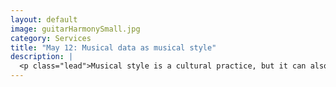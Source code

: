 ```yaml
---
layout: default
image: guitarHarmonySmall.jpg
category: Services
title: "May 12: Musical data as musical style"
description: |
  <p class="lead">Musical style is a cultural practice, but it can also (to an extent) be represented via data. What is the relationship between data, statistics, and computation on one hand, and musical style on the other?<br/><br/><em>Before class</em> please read/watch the resources below. Then leave two comments in Slack: one (in #readingresponses) with a question/comment/summation of the readings, and one (in #projectideas) with an idea for a project to follow-up on deClercq/Temperley.<ul><li>Michel Foucault, <em>The Archaeology of Knowledge</em>, Chapter 1, <a href="https://drive.google.com/open?id=0B9o4hmKNoi6cWHRFM0xPQ2cwOWM">The Unities of Discourse</a> (pp. 21–30). (Must be logged into Google Drive with your CU account.)</li><li>Leonard Meyer, <em>Style and Music</em>, Chapter 1, <a href="https://drive.google.com/open?id=0B9o4hmKNoi6ceDNSU2RkV3Y1blE">Toward a Theory of Style</a>, excerpts (ditto).</li><li><em>Open Music Theory</em>, <a href="http://openmusictheory.com/functions.html">Introduction to musical functions</a></li><li><em>Open Music Theory</em>, <a href="http://openmusictheory.com/popRockHarmony.html">Harmony in pop/rock music</a> (optional; be sure to follow the links for examples)</li></ul></p>
---
```

